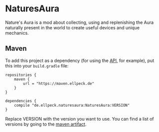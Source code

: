 # NaturesAura
Nature's Aura is a mod about collecting, using and replenishing the Aura naturally present in the world to create useful devices and unique mechanics.

## Maven
To add this project as a dependency (for using the [API](https://github.com/Ellpeck/NaturesAura/tree/master/src/main/java/de/ellpeck/naturesaura/api), for example), put this into your `build.gradle` file:
```
repositories {
    maven {
        url = "https://maven.ellpeck.de"
    }
}

dependencies {
    compile "de.ellpeck.naturesaura:NaturesAura:VERSION"
}
```
Replace VERSION with the version you want to use. You can find a list of versions by going to the [maven artifact](https://dev.azure.com/Ellpeck/NaturesAura/_packaging).